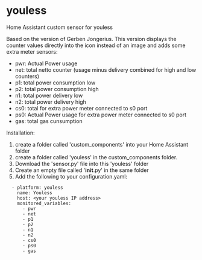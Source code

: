 # youless
Home Assistant custom sensor for youless

Based on the version of Gerben Jongerius. This version displays the counter values directly into the icon instead of an image and adds some extra meter sensors:

- pwr: Actual Power usage
- net: total netto counter (usage minus delivery combined for high and low counters)
- p1:  total power consumption low
- p2:  total power consumption high
- n1:  total power delivery low
- n2:  total power delivery high
- cs0: total for extra power meter connected to s0 port
- ps0: Actual Power usage for extra power meter connected to s0 port
- gas: total gas cunsumption 


Installation:
1) create a folder called 'custom_components' into your Home Assistant folder
2) create a folder called 'youless' in the custom_components folder. 
3) Download the 'sensor.py' file into this 'youless' folder
4) Create an empty file called '__init__.py' in the same folder
5) Add the following to your configuration.yaml:

```
  - platform: youless
    name: Youless
    host: <your youless IP address>
    monitored_variables:
      - pwr
      - net
      - p1
      - p2
      - n1
      - n2
      - cs0
      - ps0
      - gas
```
